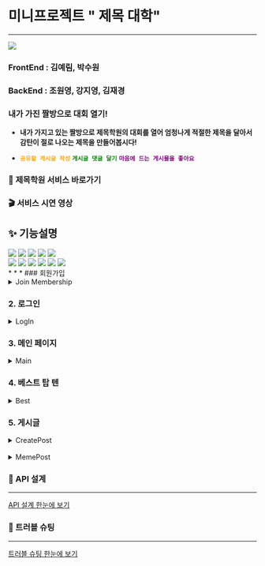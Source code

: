 # 미니프로젝트 " 제목 대학"
* * * 
![](https://velog.velcdn.com/images/piczo/post/7441e92a-b65c-4bb6-bca2-af1d56bde74e/image.png)

### FrontEnd : 김예림, 박수원
### BackEnd : 조원영, 강지영, 김재경
### 내가 가진 짤방으로 대회 열기!
* **내가 가지고 있는 짤방으로 제목학원의 대회를 열어 엄청나게 적절한 제목을 달아서 감탄이 절로 나오는 제목을 만들어봅시다!**

* **<span style="color:orange">`공유할 게시글 작성`</span>** **<span style="color:green">`게시글 댓글 달기`</span>** **<span style="color:purple">`마음에 드는 게시물을 좋아요`</span>**

### 🍰 **제목학원 서비스 바로가기**

### 🎬 **서비스 시연 영상**


## ✨ 기능설명

<div>
<img src="https://img.shields.io/badge/github-181717?style=for-the-badge&logo=github&logoColor=white">
<img src="https://img.shields.io/badge/javascript-F7DF1E?style=for-the-badge&logo=javascript&logoColor=black">
<img src="https://img.shields.io/badge/react-0769AD?style=for-the-badge&logo=react&logoColor=white">
<img src="https://img.shields.io/badge/html-E34F26?style=for-the-badge&logo=html5&logoColor=white">
<img src="https://img.shields.io/badge/css-1572B6?style=for-the-badge&logo=css3&logoColor=white">
<br>
<img src="https://img.shields.io/badge/ubuntu-FCC624?style=for-the-badge&logo=ubuntu&logoColor=black">
<img src="https://img.shields.io/badge/aws-232F3E?style=for-the-badge&logo=amazonaws&logoColor=white">
<img src="https://img.shields.io/badge/spring-F80000?style=for-the-badge&logo=spring&logoColor=white">
<img src="https://img.shields.io/badge/Springboot-4FC08D?style=for-the-badge&logo=springboot&logoColor=white">
<img src="https://img.shields.io/badge/springsecurity-7952B3?style=for-the-badge&logo=springsecurity&logoColor=white">
<img src="https://img.shields.io/badge/mysql-61DAFB?style=for-the-badge&logo=mysql&logoColor=white">
</div>
* * *
###  회원가입
<details>
<summary> Join Membership  </summary>
<div markdown="1">       
<br>
  전체적으로 응답 바디에 오류 코드( ex : "NOT_FOUND" )와 메세지( ex : "존재하지 않는 게시글 id 입니다." )를 출력하도록 구현
<br><br>
유효성 검사를 통해 ID중복, Nickname중복 등 기본적인 기능 구현

</div>
</details>


### 2. 로그인
<details>
<summary> LogIn</summary>
<div markdown="1">     
<br>
  로그인 시에 토큰이 자동적으로 헤더에 들어오도록 기능 구현
<br><br>
토큰 만료시간은 30분으로 구현

</div>
</details>


### 3. 메인 페이지
<details>
<summary> Main</summary>
<div markdown="1">   
 <br>
  베스트 탑 텐을 슬라이드로 출력
 <br><br>
  포스팅된 게시글 리스트를 최신순으로 출력

</div>
</details>

### 4. 베스트 탑 텐
<details>
<summary> Best</summary>
<div markdown="1">  <br> 
추천 수가 10개가 넘는 게시물 중 상위 게시물 10개 리스트 출력

</div>
</details>

### 5. 게시글
<details>
<summary> CreatePost </summary>
<div markdown="1">
<br>
로그인이 된 회원만 게시글을 작성할 수 있도록 구현
<br><br>
사용자가 원하는 제목과 사진을 최신순으로 저장

</div>
</details>
<br>
<details>
<summary> MemePost </summary>
<div markdown="1">
<br>
포스팅된 게시글(전체/특정), 코멘트(전체/특정)을 최신순으로 조회할 수 있는 기능 구현
<br><br>
로그인한 사용자가 마음에 드는 게시글에 추천(추천 취소) 할 수 있는 기능 구현
<br><br>
로그인한 사용자가 특정 게시글에 원하는 코멘트를 등록할 수 있는 기능 구현
<br><br>
게시글 및 코멘트의 작성자 본인만 수정 및 삭제할 수 있는 기능 구현

</div>
</details>



### 🔨 API 설계
* * *
[API 설계 한눈에 보기](https://www.notion.so/2b81effeaf7c41dcaad6ad4d6710bf0a?v=7b9e7b62e89c4f85b4c69cf2f82d65ca)


### 🐛 트러블 슈팅
* * *
[트러블 슈팅 한눈에 보기](https://www.notion.so/3e8d6c91e79945439542128329b3264e)


